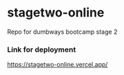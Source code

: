# stagetwo-online
Repo for dumbways bootcamp stage 2

### Link for deployment

https://stagetwo-online.vercel.app/